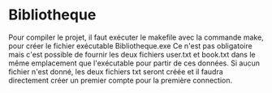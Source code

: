 # Bibliotheque
Pour compiler le projet, il faut exécuter le makefile avec la commande make, pour créer le fichier exécutable Bibliotheque.exe
Ce n'est pas obligatoire mais c'est possible de fournir les deux fichiers user.txt et book.txt dans le même emplacement que l'exécutable pour partir de ces données.
Si aucun fichier n'est donné, les deux fichiers txt seront créée et il faudra directement créer un premier compte pour la première connection.
